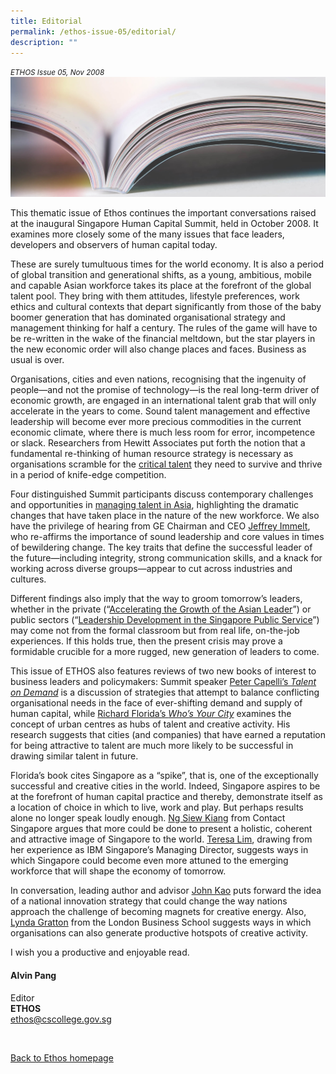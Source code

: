 ```yaml
---
title: Editorial
permalink: /ethos-issue-05/editorial/
description: ""
---
```

<style>
	
	
</style>	


<em><small>ETHOS Issue 05, Nov 2008</small></em>
<img src="/images/Landing_Banner_Images/knowledge_editorial_banner_01.jpg">

<p>This thematic issue of Ethos continues the important conversations raised at the inaugural Singapore Human Capital Summit, held in October 2008. It examines more closely some of the many issues that face leaders, developers and observers of human capital today.</p>

<p>These are surely tumultuous times for the world economy. It is also a period of global transition and generational shifts, as a young, ambitious, mobile and capable Asian workforce takes its place at the forefront of the global talent pool. They bring with them attitudes, lifestyle preferences, work ethics and cultural contexts that depart significantly from those of the baby boomer generation that has dominated organisational strategy and management thinking for half a century. The rules of the game will have to be re-written in the wake of the financial meltdown, but the star players in the new economic order will also change places and faces. Business as usual is over. </p>

<p>Organisations, cities and even nations, recognising that the ingenuity of people—and not the promise of technology—is the real long-term driver of economic growth, are engaged in an international talent grab that will only accelerate in the years to come. Sound talent management and effective leadership will become ever more precious commodities in the current economic climate, where there is much less room for error, incompetence or slack. Researchers from Hewitt Associates put forth the notion that a fundamental re-thinking of human resource strategy is necessary as organisations scramble for the <a href="opinion-global-talent-the-war-goes-on.html">critical talent</a>&nbsp;they need to survive and thrive in a period of knife-edge competition.</p>

<p>Four distinguished Summit participants discuss contemporary challenges and opportunities in <a href="talent-management-in-asia-four-perspectives-a-singapore-human-capital-summit-plenary.html">managing talent in Asia</a>, highlighting the dramatic changes that have taken place in the nature of the new workforce. We also have the privilege of hearing from GE Chairman and CEO <a href="thinking-about-winning-leadership-in-the-global-war-for-talent.html">Jeffrey Immelt</a>, who re-affirms the importance of sound leadership and core values in times of bewildering change. The key traits that define the successful leader of the future—including integrity, strong communication skills, and a knack for working across diverse groups—appear to cut across industries and cultures. </p>

<p>Different findings also imply that the way to groom tomorrow’s leaders, whether in the private (“<a href="accelerating-the-growth-of-the-asian-leader.html">Accelerating the Growth of the Asian Leader</a>”) or public sectors (“<a href="leadership-development-in-the-singapore-public-service.html">Leadership Development in the Singapore Public Service</a>”) may come not from the formal classroom but from real life, on-the-job experiences. If this holds true, then the present crisis may prove a formidable crucible for a more rugged, new generation of leaders to come.</p>

<p>This issue of ETHOS also features reviews of two new books of interest to business leaders and policymakers: Summit speaker <a href="../managing-talent-in-an-age-of-uncertainty.html">Peter Capelli’s <em>Talent on Demand</em></a>&nbsp;is a discussion of strategies that attempt to balance conflicting organisational needs in the face of ever-shifting demand and supply of human capital, while <a href="../how-the-creative-economy-is-making-where-to-live-the-most-important-decision-of-your-life.html">Richard Florida’s <em>Who’s Your City</em></a>&nbsp;examines the concept of urban centres as hubs of talent and creative activity. His research suggests that cities (and companies) that have earned a reputation for being attractive to talent are much more likely to be successful in drawing similar talent in future.</p>

<p>Florida’s book cites Singapore as a “spike”, that is, one of the exceptionally successful and creative cities in the world. Indeed, Singapore aspires to be at the forefront of human capital practice and thereby, demonstrate itself as a location of choice in which to live, work and play. But perhaps results alone no longer speak loudly enough. <a href="the-global-talent-war-why-singapore-needs-to-get-serious-about-branding-itself.html">Ng Siew Kiang</a>&nbsp;from Contact Singapore argues that more could be done to present a holistic, coherent and attractive image of Singapore to the world. <a href="sharpening-singapore%27s-edge-insights-from-the-ibm-experience.html">Teresa Lim</a>, drawing from her experience as IBM Singapore’s Managing Director, suggests ways in which Singapore could become even more attuned to the emerging workforce that will shape the economy of tomorrow. </p>

<p>In conversation, leading author and advisor <a href="singapore-as-innovation-nation.html">John Kao</a>&nbsp;puts forward the idea of a national innovation strategy that could change the way nations approach the challenge of becoming magnets for creative energy. Also, <a href="creating-hot-spots-of-innovation-energy-in-your-organisation.html">Lynda Gratton</a>&nbsp;from the London Business School suggests ways in which organisations can also generate productive hotspots of creative activity.</p>

<p>I wish you a productive and enjoyable read.</p>

<h4>Alvin Pang</h4>

<p>Editor
<br>
<strong>ETHOS</strong>
<br>
<a href="mailto:ethos@cscollege.gov.sg">ethos@cscollege.gov.sg</a>
</p>

<br>

<p><a href="../../ethos.html">Back to Ethos homepage</a></p>